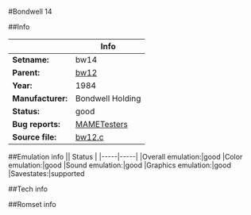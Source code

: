#Bondwell 14

##Info

||Info|
|-----|-----|
|**Setname:**|bw14
|**Parent:**|[bw12](bw12.md)
|**Year:**|1984
|**Manufacturer:**|Bondwell Holding
|**Status:**|good
|**Bug reports:**|[MAMETesters](http://mametesters.org/view_all_set.php?type=1&temporary=y&search=bw12.c)
|**Source file:**|[bw12.c](https://github.com/mamedev/mame/blob/master/src/mess/drivers/bw12.c)

##Emulation info
|| Status |
|-----|-----|
|Overall emulation:|good
|Color emulation:|good
|Sound emulation:|good
|Graphics emulation:|good
|Savestates:|supported

##Tech info

##Romset info

<!--- START OF EDITED COMMENT DO NOT TOUCH TEXT ABOVE-->

